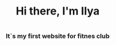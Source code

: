 <h1 align="center">Hi there, I'm Ilya <h1>
<h3 align="center">It`s my first website for fitnes club</h3>
